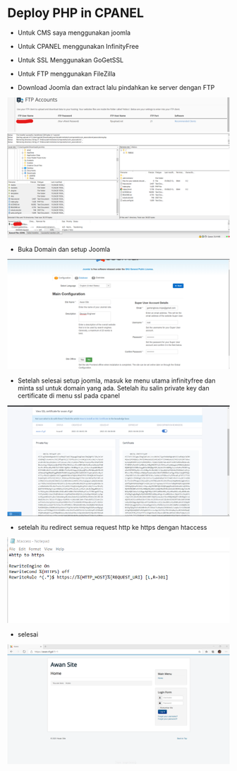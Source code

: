 # Deploy PHP in CPANEL

- Untuk CMS saya menggunakan joomla
- Untuk CPANEL menggunakan InfinityFree
- Untuk SSL Menggunakan GoGetSSL
- Untuk FTP menggunakan FileZilla


- Download Joomla dan extract lalu pindahkan ke server dengan FTP

![](assets/01.PNG)
![](assets/02.PNG)

- Buka Domain dan setup Joomla

![](assets/03.PNG)

- Setelah selesai setup joomla, masuk ke menu utama infinityfree dan minta ssl untuk domain yang ada. Setelah itu salin private key dan certificate di menu ssl pada cpanel

![](assets/06.PNG)

- setelah itu redirect semua request http ke https dengan htaccess

![](assets/08.PNG)

- selesai

![](assets/09.PNG)